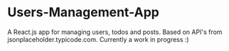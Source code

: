# Users-Management-App
A React.js app for managing users, todos and posts. Based on API's from jsonplaceholder.typicode.com.
Currently a work in progress :)
